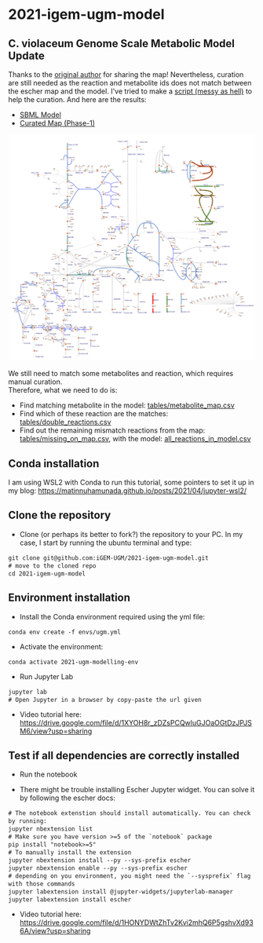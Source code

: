 # 2021-igem-ugm-model

## **C. violaceum Genome Scale Metabolic Model Update**
Thanks to the [original author](https://journals.plos.org/plosone/article?id=10.1371/journal.pone.0210008) for sharing the map! Nevertheless, curation are still needed as the reaction and metabolite ids does not match between the escher map and the model. I've tried to make a [script (messy as hell)](notebooks/01_model_curation.ipynb) to help the curation. And here are the results:
* [SBML Model](results/iDB858_curated_phase1.xml)
* [Curated Map (Phase-1)](results/edited_map_reaction_curated_phase1.json)

![flux](results/iDB858_curated_phase1.svg)

We still need to match some metabolites and reaction, which requires manual curation.  
Therefore, what we need to do is:
* Find matching metabolite in the model: [tables/metabolite_map.csv](tables/metabolite_map.csv)
* Find which of these reaction are the matches: [tables/double_reactions.csv](tables/double_reactions.csv)
* Find out the remaining mismatch reactions from the map: [tables/missing_on_map.csv](tables/missing_on_map.csv), with the model: [all_reactions_in_model.csv](tables/all_reactions_in_model.csv)

## Conda installation
I am using WSL2 with Conda to run this tutorial, some pointers to set it up in my blog: https://matinnuhamunada.github.io/posts/2021/04/jupyter-wsl2/

## Clone the repository
* Clone (or perhaps its better to fork?) the repository to your PC. In my case, I start by running the ubuntu terminal and type:
```
git clone git@github.com:iGEM-UGM/2021-igem-ugm-model.git
# move to the cloned repo
cd 2021-igem-ugm-model
```

## Environment installation
* Install the Conda environment required using the yml file:
```
conda env create -f envs/ugm.yml
```

* Activate the environment:
```
conda activate 2021-ugm-modelling-env
```

* Run Jupyter Lab
```
jupyter lab
# Open Jupyter in a browser by copy-paste the url given
```

* Video tutorial here: https://drive.google.com/file/d/1XYOH8r_zDZsPCQwluGJOaOGtDzJPJSM6/view?usp=sharing

## Test if all dependencies are correctly installed
* Run the notebook

* There might be trouble installing Escher Jupyter widget. You can solve it by following the escher docs:
```
# The notebook extenstion should install automatically. You can check by running:
jupyter nbextension list
# Make sure you have version >=5 of the `notebook` package
pip install "notebook>=5"
# To manually install the extension
jupyter nbextension install --py --sys-prefix escher
jupyter nbextension enable --py --sys-prefix escher
# depending on you environment, you might need the `--sysprefix` flag with those commands
jupyter labextension install @jupyter-widgets/jupyterlab-manager
jupyter labextension install escher
```

* Video tutorial here: https://drive.google.com/file/d/1HONYDWtZhTv2Kvi2mhQ6P5gshvXd936A/view?usp=sharing
